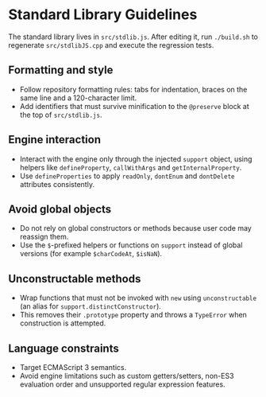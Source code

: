 # Standard Library Guidelines

The standard library lives in `src/stdlib.js`. After editing it, run `./build.sh` to regenerate `src/stdlibJS.cpp` and execute the regression tests.

## Formatting and style
- Follow repository formatting rules: tabs for indentation, braces on the same line and a 120-character limit.
- Add identifiers that must survive minification to the `@preserve` block at the top of `src/stdlib.js`.

## Engine interaction
- Interact with the engine only through the injected `support` object, using helpers like `defineProperty`, `callWithArgs` and `getInternalProperty`.
- Use `defineProperties` to apply `readOnly`, `dontEnum` and `dontDelete` attributes consistently.

## Avoid global objects
- Do not rely on global constructors or methods because user code may reassign them.
- Use the `$`-prefixed helpers or functions on `support` instead of global versions (for example `$charCodeAt`, `$isNaN`).

## Unconstructable methods
- Wrap functions that must not be invoked with `new` using `unconstructable` (an alias for `support.distinctConstructor`).
- This removes their `.prototype` property and throws a `TypeError` when construction is attempted.

## Language constraints
- Target ECMAScript 3 semantics.
- Avoid engine limitations such as custom getters/setters, non-ES3 evaluation order and unsupported regular expression features.
